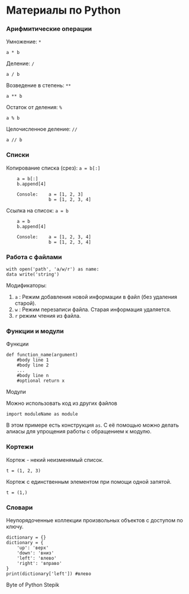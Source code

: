 # Материалы по Python

### Арифмитические операции

Умножение: `*`

`a * b`

Деление: `/`

`a / b`

Возведение в степень: `**`

`a ** b`

Остаток от деления: `%`

`a % b`

Целочисленное деление: `//`

`a // b`

### Списки

Копирование списка (срез): `a = b[:]`

``` b = [1, 2, 3]
    a = b[:]
    b.append[4]

    Console:    a = [1, 2, 3]
                b = [1, 2, 3, 4]
```

Ссылка на список: `a = b`

``` b = [1, 2, 3]
    a = b
    b.append[4]

    Console:    a = [1, 2, 3, 4]
                b = [1, 2, 3, 4]
```
### Работа с файлами
```
with open('path', 'a/w/r') as name:
data write('string')
```
Модификаторы:

1. `а` : Режим добавления новой информации в файл (без удаления старой).
2. `w` : Режим перезаписи файла. Старая информация удаляется.
3. `r` режим чтения из файла.

### Функции и модули

Функции
```
def function_name(argument)
    #body line 1
    #body line 2
    ...
    #body line n
    #optional return x
```

Модули

Можно использовать код из других файлов
```
import moduleName as module
```
В этом примере есть конструкция `as`. С её помощью можно делать алиасы для упрощения работы с обращением к модулю.

### Кортежи
Кортеж - некий неизменямый список.
```
t = (1, 2, 3)
```
Кортеж с единственным элементом при помощи одной запятой.
```
t = (1,)
```
### Словари
Неупорядоченные коллекции произвольных объектов с доступом по ключу.

```
dictionary = {}
dictionary = {
    'up': 'верх'
    'down': 'вниз'
    'left': 'влево'
    'right': 'вправо'
}
print(dictionary['left']) #влево
```

Byte of Python
Stepik
